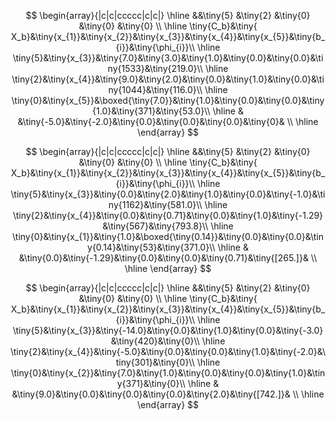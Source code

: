 $$  
\begin{array}{|c|c|ccccc|c|c|}   
\hline  
&&\tiny{5} &\tiny{2} &\tiny{0} &\tiny{0} &\tiny{0} \\  
\hline   
\tiny{C_b}&\tiny{ X_b}&\tiny{x_{1}}&\tiny{x_{2}}&\tiny{x_{3}}&\tiny{x_{4}}&\tiny{x_{5}}&\tiny{b_{i}}&\tiny{\phi_{i}}\\   
\hline   
\tiny{5}&\tiny{x_{3}}&\tiny{7.0}&\tiny{3.0}&\tiny{1.0}&\tiny{0.0}&\tiny{0.0}&\tiny{1533}&\tiny{219.0}\\   
\hline  
\tiny{2}&\tiny{x_{4}}&\tiny{9.0}&\tiny{2.0}&\tiny{0.0}&\tiny{1.0}&\tiny{0.0}&\tiny{1044}&\tiny{116.0}\\   
\hline  
\tiny{0}&\tiny{x_{5}}&\boxed{\tiny{7.0}}&\tiny{1.0}&\tiny{0.0}&\tiny{0.0}&\tiny{1.0}&\tiny{371}&\tiny{53.0}\\   
\hline  
& &\tiny{-5.0}&\tiny{-2.0}&\tiny{0.0}&\tiny{0.0}&\tiny{0.0}&\tiny{0}& \\   
\hline  
\end{array}
$$  
  
$$  
\begin{array}{|c|c|ccccc|c|c|}  
\hline  
&&\tiny{5} &\tiny{2} &\tiny{0} &\tiny{0} &\tiny{0} \\  
\hline   
\tiny{C_b}&\tiny{ X_b}&\tiny{x_{1}}&\tiny{x_{2}}&\tiny{x_{3}}&\tiny{x_{4}}&\tiny{x_{5}}&\tiny{b_{i}}&\tiny{\phi_{i}}\\   
\hline   
\tiny{5}&\tiny{x_{3}}&\tiny{0.0}&\tiny{2.0}&\tiny{1.0}&\tiny{0.0}&\tiny{-1.0}&\tiny{1162}&\tiny{581.0}\\   
\hline  
\tiny{2}&\tiny{x_{4}}&\tiny{0.0}&\tiny{0.71}&\tiny{0.0}&\tiny{1.0}&\tiny{-1.29}&\tiny{567}&\tiny{793.8}\\   
\hline  
\tiny{0}&\tiny{x_{1}}&\tiny{1.0}&\boxed{\tiny{0.14}}&\tiny{0.0}&\tiny{0.0}&\tiny{0.14}&\tiny{53}&\tiny{371.0}\\   
\hline  
& &\tiny{0.0}&\tiny{-1.29}&\tiny{0.0}&\tiny{0.0}&\tiny{0.71}&\tiny{[265.]}& \\   
\hline  
\end{array}
$$  
  
$$  
\begin{array}{|c|c|ccccc|c|c|}  
\hline  
&&\tiny{5} &\tiny{2} &\tiny{0} &\tiny{0} &\tiny{0} \\  
\hline   
\tiny{C_b}&\tiny{ X_b}&\tiny{x_{1}}&\tiny{x_{2}}&\tiny{x_{3}}&\tiny{x_{4}}&\tiny{x_{5}}&\tiny{b_{i}}&\tiny{\phi_{i}}\\   
\hline   
\tiny{5}&\tiny{x_{3}}&\tiny{-14.0}&\tiny{0.0}&\tiny{1.0}&\tiny{0.0}&\tiny{-3.0}&\tiny{420}&\tiny{0}\\   
\hline  
\tiny{2}&\tiny{x_{4}}&\tiny{-5.0}&\tiny{0.0}&\tiny{0.0}&\tiny{1.0}&\tiny{-2.0}&\tiny{301}&\tiny{0}\\   
\hline  
\tiny{0}&\tiny{x_{2}}&\tiny{7.0}&\tiny{1.0}&\tiny{0.0}&\tiny{0.0}&\tiny{1.0}&\tiny{371}&\tiny{0}\\   
\hline  
& &\tiny{9.0}&\tiny{0.0}&\tiny{0.0}&\tiny{0.0}&\tiny{2.0}&\tiny{[742.]}& \\   
\hline  
\end{array}
$$  
  
